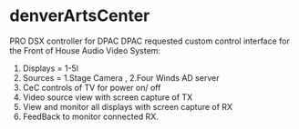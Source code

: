 # denverArtsCenter
PRO DSX controller for DPAC
DPAC requested custom control interface for the Front of House Audio Video System:
1. Displays = 1-5l 
2. Sources = 1.Stage Camera , 2.Four Winds AD server
3. CeC controls of TV for power on/ off
4. Video source view with screen capture of TX
5. View and monitor all displays with screen capture of RX
6. FeedBack to monitor connected RX.

